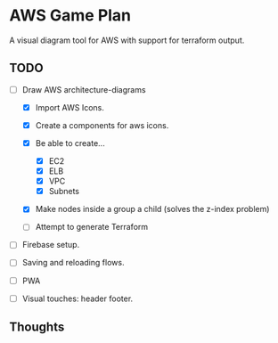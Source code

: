 # AWS Game Plan

A visual diagram tool for AWS with support for terraform output.


## TODO

- [ ] Draw AWS architecture-diagrams
    - [x] Import AWS Icons.
    - [x] Create a components for aws icons.
    - [x] Be able to create...
        - [x] EC2
        - [x] ELB
        - [x] VPC
        - [x] Subnets 
    - [x] Make nodes inside a group a child (solves the z-index problem)
    - [ ] Attempt to generate Terraform


- [ ] Firebase setup.
- [ ] Saving and reloading flows.
- [ ] PWA
- [ ] Visual touches: header footer.


## Thoughts